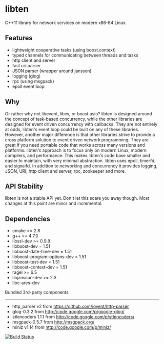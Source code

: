 libten
======

C++11 library for network services on modern x86-64 Linux.

Features
--------

  * lightweight cooperative tasks (using boost.context)
  * typed channels for communicating between threads and tasks
  * http client and server
  * fast uri parser
  * JSON parser (wrapper around jansson)
  * logging (glog)
  * rpc (using msgpack)
  * epoll event loop

Why
---
Or rather why not libevent, libev, or boost.asio? libten is designed
around the concept of task-based concurrency, while the other
libraries are designed for event driven concurrency with callbacks.
They are not entirely at odds, libten's event loop could be built on
any of these libraries. However, another major difference is that
other libraries strive to provide a cross platform solution to event
driven network programming. They are great if you need portable
code that works across many versions and platforms. libten's approach
is to focus only on modern Linux, modern compilers, and performance.
This makes libten's code base smaller and easier to maintain, with
very minimal abstraction. libten uses epoll, timerfd, and signalfd.
In addition to networking and concurrency it provides logging, JSON,
URI, http client and server, rpc, zookeeper and more.

API Stability
-------------
libten is not a stable API yet. Don't let this scare you away though.
Most changes at this point are minor and incremental.

Dependencies
------------

  * cmake >= 2.8
  * g++ >= 4.7.0
  * libssl-dev >= 0.9.8
  * libboost-dev = 1.51
  * libboost-date-time-dev = 1.51
  * libboost-program-options-dev = 1.51
  * libboost-test-dev = 1.51
  * libboost-context-dev = 1.51
  * ragel >= 6.5
  * libjansson-dev >= 2.3
  * libc-ares-dev

Bundled 3rd-party components
____________________________

  * http_parser v2 from https://github.com/joyent/http-parser
  * glog-0.3.2 from http://code.google.com/p/google-glog/
  * stlencoders 1.1.1 from http://code.google.com/p/stlencoders/
  * msgpack-0.5.7 from http://msgpack.org/
  * miniz v1.14 from http://code.google.com/p/miniz/

[![Build Status](https://travis-ci.org/toffaletti/libten.png)](https://travis-ci.org/toffaletti/libten)
